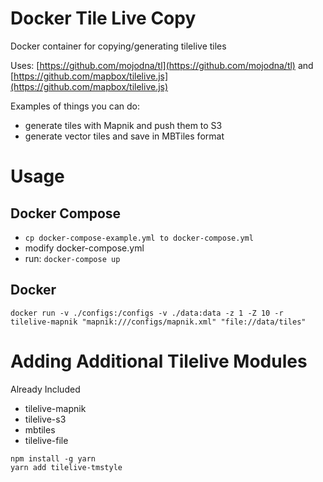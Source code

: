 Docker Tile Live Copy
==============

Docker container for copying/generating tilelive tiles 

Uses: [https://github.com/mojodna/tl](https://github.com/mojodna/tl) and [https://github.com/mapbox/tilelive.js](https://github.com/mapbox/tilelive.js)

Examples of things you can do:
- generate tiles with Mapnik and push them to S3
- generate vector tiles and save in MBTiles format

# Usage

## Docker Compose

- `cp docker-compose-example.yml to docker-compose.yml`
- modify docker-compose.yml 
- run: `docker-compose up`

## Docker

```
docker run -v ./configs:/configs -v ./data:data -z 1 -Z 10 -r tilelive-mapnik "mapnik:///configs/mapnik.xml" "file://data/tiles"
```

# Adding Additional Tilelive Modules

Already Included

- tilelive-mapnik
- tilelive-s3
- mbtiles
- tilelive-file

```
npm install -g yarn
yarn add tilelive-tmstyle
```